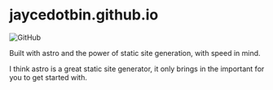# jaycedotbin.github.io

![GitHub][license]

Built with astro and the power of static site generation, with speed in mind.

I think astro is a great static site generator, it only brings in the important
for you to get started with.


[license]:
	https://img.shields.io/github/license/jaycedotbin/jaycedotbin.github.io
